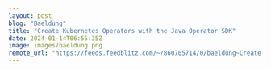 ```yaml
---
layout: post
blog: "Baeldung"
title: "Create Kubernetes Operators with the Java Operator SDK"
date: 2024-01-14T06:55:35Z
image: images/baeldung.png
remote_url: "https://feeds.feedblitz.com/~/860705714/0/baeldung~Create-Kubernetes-Operators-with-the-Java-Operator-SDK"
---
```

